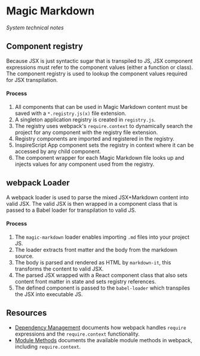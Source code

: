 # Magic Markdown

_System technical notes_

## Component registry

Because JSX is just syntactic sugar that is transpiled to JS, JSX component
expressions must refer to the component values (either a function or class). The
component registry is used to lookup the component values required for JSX
transpilation.

#### Process

1. All components that can be used in Magic Markdown content must be saved with
   a `*.registry.js(x)` file extension.
1. A singleton application registry is created in `registry.js`.
1. The registry uses webpack's `require.context` to dynamically search the
   project for any component with the registry file extension.
1. Registry components are imported and registered in the registry.
1. InspireScript App component sets the registry in context where it can be
   accessed by any child component.
1. The component wrapper for each Magic Markdown file looks up and injects
   values for any component used from the registry.

## webpack Loader

A webpack loader is used to parse the mixed JSX+Markdown content into valid JSX.
The valid JSX is then wrapped in a component class that is passed to a Babel
loader for transpilation to valid JS.

#### Process

1. The `magic-markdown` loader enables importing `.md` files into your project
   JS.
1. The loader extracts front matter and the body from the markdown source.
1. The body is parsed and rendered as HTML by `markdown-it`, this transforms the
   content to valid JSX.
1. The parsed JSX wrapped with a React component class that also sets content
   front matter in state and sets registry references.
1. The defined component is passed to the `babel-loader` which transpiles the
   JSX into executable JS.

## Resources

* [Dependency Management][] documents how webpack handles `require` expressions
  and the `require.context` functionality.
* [Module Methods][] documents the available module methods in webpack,
  including `require.context`.

<!-- Links -->

[dependency management]: https://webpack.js.org/guides/dependency-management/
[module methods]: https://webpack.js.org/api/module-methods/#require-context
